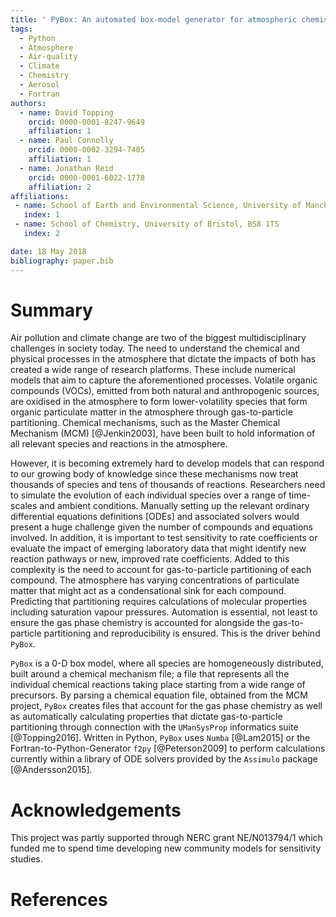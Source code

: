 ```yaml
---
title: ' PyBox: An automated box-model generator for atmospheric chemistry and aerosol simulations.'
tags:
  - Python
  - Atmosphere
  - Air-quality
  - Climate
  - Chemistry
  - Aerosol 
  - Fortran
authors:
  - name: David Topping
    orcid: 0000-0001-8247-9649
    affiliation: 1 
  - name: Paul Connolly
    orcid: 0000-0002-3294-7405
    affiliation: 1
  - name: Jonathan Reid
    orcid: 0000-0001-6022-1778
    affiliation: 2
affiliations:
 - name: School of Earth and Environmental Science, University of Manchester, M13 9PL
   index: 1
 - name: School of Chemistry, University of Bristol, BS8 1TS
   index: 2

date: 18 May 2018
bibliography: paper.bib
---
```


# Summary

Air pollution and climate change are two of the biggest multidisciplinary challenges in society today.  The need to understand the chemical and physical processes in the atmosphere that dictate the impacts of both has created a wide range of research platforms.  These include numerical models that aim to capture the aforementioned processes. Volatile organic compounds (VOCs), emitted from both natural and anthropogenic sources, are oxidised in the atmosphere to form lower-volatility species that form organic particulate matter in the atmosphere through gas-to-particle partitioning. Chemical mechanisms, such as the Master Chemical Mechanism (MCM) [@Jenkin2003], have been built to hold information of all relevant species and reactions in the atmosphere.  

However, it is becoming extremely hard to develop models that can respond to our growing body of knowledge since these mechanisms now treat thousands of species and tens of thousands of reactions. Researchers need to simulate the evolution of each individual species over a range of time-scales and ambient conditions. Manually setting up the relevant ordinary differential equations definitions [ODEs] and associated solvers would present a huge challenge given the number of compounds and equations involved. In addition, it is important to test sensitivity to rate coefficients or evaluate the impact of emerging laboratory data that might identify new reaction pathways or new, improved rate coefficients. Added to this complexity is the need to account for gas-to-particle partitioning of each compound. The atmosphere has varying concentrations of particulate matter that might act as a condensational sink for each compound. Predicting that partitioning requires calculations of molecular properties including saturation vapour pressures. Automation is essential, not least to ensure the gas phase chemistry is accounted for alongside the gas-to-particle partitioning and reproducibility is ensured. This is the driver behind ``PyBox``. 

``PyBox`` is a 0-D box model, where all species are homogeneously distributed, built around a chemical mechanism file; a file that represents all the individual chemical reactions taking place starting from a wide range of precursors. By parsing a chemical equation file, obtained from the MCM project, ``PyBox`` creates files that account for the gas phase chemistry as well as automatically calculating properties that dictate gas-to-particle partitioning through connection with the ``UManSysProp`` informatics suite [@Topping2016]. Written in Python, ``PyBox`` uses ``Numba`` [@Lam2015] or the Fortran-to-Python-Generator ``f2py`` [@Peterson2009] to perform calculations currently within a library of ODE solvers provided by the ``Assimulo`` package [@Andersson2015]. 

# Acknowledgements

This project was partly supported through NERC grant NE/N013794/1 which funded me to spend time developing new community models for sensitivity studies. 

# References
